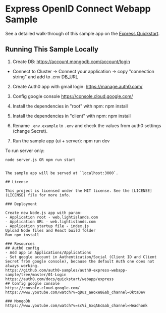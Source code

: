 # Express OpenID Connect Webapp Sample

See a detailed walk-through of this sample app on the [Express Quickstart](https://auth0.com/docs/quickstart/webapp/express).

## Running This Sample Locally

1. Create DB:
https://account.mongodb.com/account/login
- Connect to Cluster -> Connect your application -> copy "connection string" and add to .env DB_URL

2. Create Auth0 app with gmail login:
https://manage.auth0.com/

3. Config google console
https://console.cloud.google.com/

4. Install the dependencies in "root" with npm:
npm install

5. Install the dependencies in "client" with npm:
npm install

6. Rename `.env.example` to `.env` and check the values from auth0 settings (change Secret). 

7. Run the sample app (ui + server):
npm run dev


To run server only:

```
node server.js OR npm run start


The sample app will be served at `localhost:3000`.

## License

This project is licensed under the MIT license. See the [LICENSE](LICENSE) file for more info.

### Deployment

Create new Node.js app with param:
- Application root - web.lightislands.com
- Application URL - web.lightislands.com
- Application startup file - index.js
Upload Node files and React build folder
Run npm install

### Resources
## Auth0 config
- Add app in Applications/Applications
- Set google account in Authentication/Social (Client ID and Client Secret from google console), because the default Auth one does not always working.
https://github.com/auth0-samples/auth0-express-webapp-sample/tree/master/01-Login
https://auth0.com/docs/quickstart/webapp/express
## Config google console
https://console.cloud.google.com/
https://www.youtube.com/watch?v=qDuz_aWoxe8&ab_channel=OktaDev

### MongoDb
https://www.youtube.com/watch?v=scVi_6xqAEc&ab_channel=Headhonk